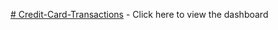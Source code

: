 [# Credit-Card-Transactions](https://app.powerbi.com/view?r=eyJrIjoiMzNhNjc0ZDAtOGJlYy00MzZjLTk3ZWItZjI5NDQ0MjJmNTI5IiwidCI6IjIwYTQ2NjYwLTk3NzUtNGRlOS1hZGM3LTY2ZDMzZmYxYTVjNCJ9) - Click here to view the dashboard
